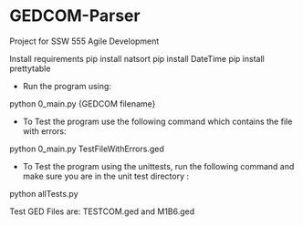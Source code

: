 # GEDCOM-Parser
Project for SSW 555 Agile Development

Install requirements
pip install natsort
pip install DateTime
pip install prettytable


* Run the program using:

python 0_main.py {GEDCOM filename}

* To Test the program use the following command which contains the file with errors:

python 0_main.py TestFileWithErrors.ged

* To Test the program using the unittests, run the following command and make sure you are in the unit test directory :


python allTests.py

Test GED Files are:
TESTCOM.ged and M1B6.ged
